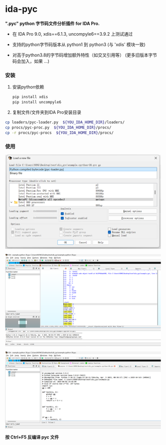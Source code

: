 # ida-pyc

**".pyc"  python 字节码文件分析插件 for IDA Pro.**

* 在  IDA Pro 9.0,  xdis==6.1.3,  uncompyle6==3.9.2 上测试通过

* 支持的python字节码版本从  python1 到 python3 (与 'xdis' 模块一致)

* 对高于python3.8的字节码增加额外特性（如交叉引用等） (更多旧版本字节码会加入，如果 ...)

  

### 安装

1. 安装python依赖 

   ```python
   pip install xdis
   pip install uncompyle6
   ```

   

2. 复制文件/文件夹到IDA Pro安装目录

```bash
cp loaders/pyc-loader.py  ${YOU_IDA_HOME_DIR}/loaders/
cp procs/pyc-proc.py  ${YOU_IDA_HOME_DIR}/procs/
cp -r procs/pyc-procs  ${YOU_IDA_HOME_DIR}/procs/
```



### 使用

![image-20250402095555846](imgs/image-20250402095555846.png)

![image-20250402095755641](imgs/image-20250402095755641.png)

![image-20250407095020194](imgs/image-20250407095020194.png)

**按 Ctrl+F5 反编译 pyc 文件**
